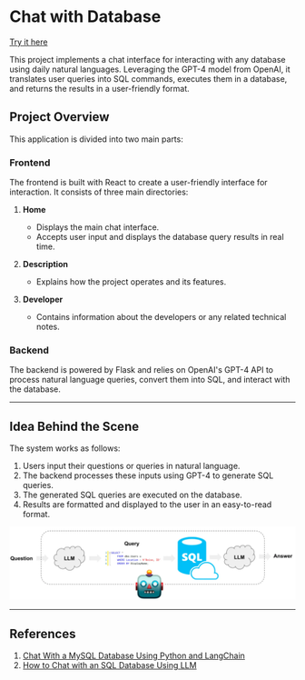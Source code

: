 # Chat with Database  
[Try it here](https://chat-with-database-4.onrender.com)

This project implements a chat interface for interacting with any database using daily natural languages. Leveraging the GPT-4 model from OpenAI, it translates user queries into SQL commands, executes them in a database, and returns the results in a user-friendly format.  

## Project Overview  
This application is divided into two main parts:  

### Frontend  
The frontend is built with React to create a user-friendly interface for interaction. It consists of three main directories:  

1. **Home**
   - Displays the main chat interface.  
   - Accepts user input and displays the database query results in real time.  

2. **Description**  
   - Explains how the project operates and its features.  

3. **Developer**  
   - Contains information about the developers or any related technical notes.  

### Backend  
The backend is powered by Flask and relies on OpenAI's GPT-4 API to process natural language queries, convert them into SQL, and interact with the database.  

---

## Idea Behind the Scene  
The system works as follows:  
1. Users input their questions or queries in natural language.  
2. The backend processes these inputs using GPT-4 to generate SQL queries.  
3. The generated SQL queries are executed on the database.  
4. Results are formatted and displayed to the user in an easy-to-read format.  

![System Overview](Frontend/public/image-1.webp)  

---

## References  
1. [Chat With a MySQL Database Using Python and LangChain](https://alejandro-ao.com/chat-with-mysql-using-python-and-langchain/)  
2. [ How to Chat with an SQL Database Using LLM](https://codoid.com/ai-testing/mastering-llm-and-sql-expert-tips-for-database-chat/)  

